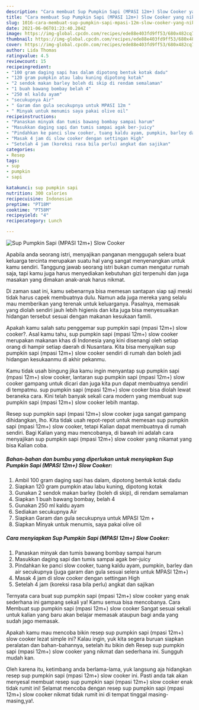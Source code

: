 ```yaml
---
description: "Cara membuat Sup Pumpkin Sapi (MPASI 12m+) Slow Cooker yang nikmat Untuk Jualan"
title: "Cara membuat Sup Pumpkin Sapi (MPASI 12m+) Slow Cooker yang nikmat Untuk Jualan"
slug: 1016-cara-membuat-sup-pumpkin-sapi-mpasi-12m-slow-cooker-yang-nikmat-untuk-jualan
date: 2021-06-06T01:23:40.204Z
image: https://img-global.cpcdn.com/recipes/ede88e403fd9ff53/680x482cq70/sup-pumpkin-sapi-mpasi-12m-slow-cooker-foto-resep-utama.jpg
thumbnail: https://img-global.cpcdn.com/recipes/ede88e403fd9ff53/680x482cq70/sup-pumpkin-sapi-mpasi-12m-slow-cooker-foto-resep-utama.jpg
cover: https://img-global.cpcdn.com/recipes/ede88e403fd9ff53/680x482cq70/sup-pumpkin-sapi-mpasi-12m-slow-cooker-foto-resep-utama.jpg
author: Lida Thomas
ratingvalue: 4.5
reviewcount: 15
recipeingredient:
- "100 gram daging sapi has dalam dipotong bentuk kotak dadu"
- "120 gram pumpkin atau labu kuning dipotong kotak"
- "2 sendok makan barley boleh di skip di rendam semalaman"
- "1 buah bawang bombay belah 4"
- "250 ml kaldu ayam"
- "secukupnya Air"
- " Garam dan gula secukupnya untuk MPASI 12m "
- " Minyak untuk menumis saya pakai olive oil"
recipeinstructions:
- "Panaskan minyak dan tumis bawang bombay sampai harum"
- "Masukkan daging sapi dan tumis sampai agak ber-juicy"
- "Pindahkan ke panci slow cooker, tuang kaldu ayam, pumpkin, barley dan air secukupnya (juga garam dan gula sesuai selera untuk MPASI 12m+)"
- "Masak 4 jam di slow cooker dengan settingan High"
- "Setelah 4 jam (koreksi rasa bila perlu) angkat dan sajikan"
categories:
- Resep
tags:
- sup
- pumpkin
- sapi

katakunci: sup pumpkin sapi 
nutrition: 300 calories
recipecuisine: Indonesian
preptime: "PT18M"
cooktime: "PT58M"
recipeyield: "4"
recipecategory: Lunch

---
```



![Sup Pumpkin Sapi (MPASI 12m+) Slow Cooker](https://img-global.cpcdn.com/recipes/ede88e403fd9ff53/680x482cq70/sup-pumpkin-sapi-mpasi-12m-slow-cooker-foto-resep-utama.jpg)

Apabila anda seorang istri, menyajikan panganan menggugah selera buat keluarga tercinta merupakan suatu hal yang sangat menyenangkan untuk kamu sendiri. Tanggung jawab seorang istri bukan cuman mengatur rumah saja, tapi kamu juga harus menyediakan kebutuhan gizi terpenuhi dan juga masakan yang dimakan anak-anak harus nikmat.

Di zaman  saat ini, kamu sebenarnya bisa memesan santapan siap saji meski tidak harus capek membuatnya dulu. Namun ada juga mereka yang selalu mau memberikan yang terenak untuk keluarganya. Pasalnya, memasak yang diolah sendiri jauh lebih higienis dan kita juga bisa menyesuaikan hidangan tersebut sesuai dengan makanan kesukaan famili. 



Apakah kamu salah satu penggemar sup pumpkin sapi (mpasi 12m+) slow cooker?. Asal kamu tahu, sup pumpkin sapi (mpasi 12m+) slow cooker merupakan makanan khas di Indonesia yang kini disenangi oleh setiap orang di hampir setiap daerah di Nusantara. Kita bisa menyajikan sup pumpkin sapi (mpasi 12m+) slow cooker sendiri di rumah dan boleh jadi hidangan kesukaanmu di akhir pekanmu.

Kamu tidak usah bingung jika kamu ingin menyantap sup pumpkin sapi (mpasi 12m+) slow cooker, lantaran sup pumpkin sapi (mpasi 12m+) slow cooker gampang untuk dicari dan juga kita pun dapat membuatnya sendiri di tempatmu. sup pumpkin sapi (mpasi 12m+) slow cooker bisa diolah lewat beraneka cara. Kini telah banyak sekali cara modern yang membuat sup pumpkin sapi (mpasi 12m+) slow cooker lebih mantap.

Resep sup pumpkin sapi (mpasi 12m+) slow cooker juga sangat gampang dihidangkan, lho. Kita tidak usah repot-repot untuk memesan sup pumpkin sapi (mpasi 12m+) slow cooker, tetapi Kalian dapat membuatnya di rumah sendiri. Bagi Kalian yang mau mencobanya, di bawah ini adalah cara menyajikan sup pumpkin sapi (mpasi 12m+) slow cooker yang nikamat yang bisa Kalian coba.

<!--inarticleads1-->

##### Bahan-bahan dan bumbu yang diperlukan untuk menyiapkan Sup Pumpkin Sapi (MPASI 12m+) Slow Cooker:

1. Ambil 100 gram daging sapi has dalam, dipotong bentuk kotak dadu
1. Siapkan 120 gram pumpkin atau labu kuning, dipotong kotak
1. Gunakan 2 sendok makan barley (boleh di skip), di rendam semalaman
1. Siapkan 1 buah bawang bombay, belah 4
1. Gunakan 250 ml kaldu ayam
1. Sediakan secukupnya Air
1. Siapkan  Garam dan gula secukupnya untuk MPASI 12m +
1. Siapkan  Minyak untuk menumis, saya pakai olive oil




<!--inarticleads2-->

##### Cara menyiapkan Sup Pumpkin Sapi (MPASI 12m+) Slow Cooker:

1. Panaskan minyak dan tumis bawang bombay sampai harum
1. Masukkan daging sapi dan tumis sampai agak ber-juicy
1. Pindahkan ke panci slow cooker, tuang kaldu ayam, pumpkin, barley dan air secukupnya (juga garam dan gula sesuai selera untuk MPASI 12m+)
1. Masak 4 jam di slow cooker dengan settingan High
1. Setelah 4 jam (koreksi rasa bila perlu) angkat dan sajikan




Ternyata cara buat sup pumpkin sapi (mpasi 12m+) slow cooker yang enak sederhana ini gampang sekali ya! Kamu semua bisa mencobanya. Cara Membuat sup pumpkin sapi (mpasi 12m+) slow cooker Sangat sesuai sekali untuk kalian yang baru akan belajar memasak ataupun bagi anda yang sudah jago memasak.

Apakah kamu mau mencoba bikin resep sup pumpkin sapi (mpasi 12m+) slow cooker lezat simple ini? Kalau ingin, yuk kita segera buruan siapkan peralatan dan bahan-bahannya, setelah itu bikin deh Resep sup pumpkin sapi (mpasi 12m+) slow cooker yang nikmat dan sederhana ini. Sungguh mudah kan. 

Oleh karena itu, ketimbang anda berlama-lama, yuk langsung aja hidangkan resep sup pumpkin sapi (mpasi 12m+) slow cooker ini. Pasti anda tak akan menyesal membuat resep sup pumpkin sapi (mpasi 12m+) slow cooker enak tidak rumit ini! Selamat mencoba dengan resep sup pumpkin sapi (mpasi 12m+) slow cooker nikmat tidak rumit ini di tempat tinggal masing-masing,ya!.

